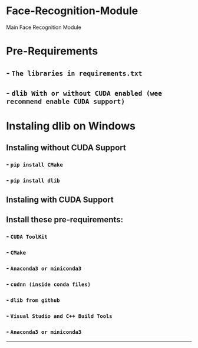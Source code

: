 # Face-Recognition-Module
Main Face Recognition Module

# Pre-Requirements
##  - `The libraries in requirements.txt`
##  - `dlib With or without CUDA enabled (wee recommend enable CUDA support)`

# Instaling dlib on Windows
## Instaling without CUDA Support
###  - `pip install CMake`
###  - `pip install dlib`
## Instaling with CUDA Support
## Install these pre-requirements:
### - `CUDA ToolKit`
### - `CMake` 
### - `Anaconda3 or miniconda3`
### - `cudnn (inside conda files)`
### - `dlib from github`
### - `Visual Studio and C++ Build Tools`
### - `Anaconda3 or miniconda3`
---

